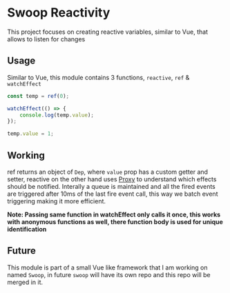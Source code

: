 # Swoop Reactivity

This project focuses on creating reactive variables, similar to Vue, that allows to listen for changes

## Usage
Similar to Vue, this module contains 3 functions, `reactive`, `ref` & `watchEffect`

```js
const temp = ref(0);

watchEffect(() => {
	console.log(temp.value);
});

temp.value = 1;
```

## Working

ref returns an object of `Dep`, where `value` prop has a custom getter and setter, reactive on the other hand uses [Proxy](https://developer.mozilla.org/en-US/docs/Web/JavaScript/Reference/Global_Objects/Proxy) to understand which effects should be notified. Interally a queue is maintained and all the fired events are triggered after 10ms of the last fire event call, this way we batch event triggering making it more efficient.

**Note: Passing same function in watchEffect only calls it once, this works with anonymous functions as well, there function body is used for unique identification**

## Future

This module is part of a small Vue like framework that I am working on named `Swoop`, in future `swoop` will have its own repo and this repo will be merged in it.
